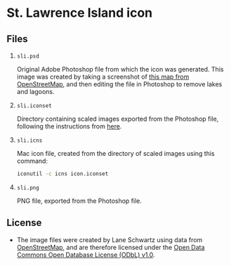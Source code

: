 # St. Lawrence Island icon

## Files


1. `sli.psd`

   Original Adobe Photoshop file from which the icon was generated. This image was created by taking a screenshot of [this map from OpenStreetMap](https://www.openstreetmap.org/export#map=9/63.3416/-170.2984&layers=T), and then editing the file in Photoshop to remove lakes and lagoons.

2. `sli.iconset`

   Directory containing scaled images exported from the Photoshop file, following the instructions from [here](https://blog.macsales.com/28492-create-your-own-custom-icons-in-10-7-5-or-later).
   
3. `sli.icns`

   Mac icon file, created from the directory of scaled images using this command:
   
   ```bash
   iconutil -c icns icon.iconset
   ```

4. `sli.png`

	PNG file, exported from the Photoshop file.


## License

* The image files were created by Lane Schwartz using data from [OpenStreetMap](http://www.openstreetmap.org), and are therefore licensed under the [Open Data Commons Open Database License (ODbL) v1.0](https://opendatacommons.org/licenses/odbl).

   
